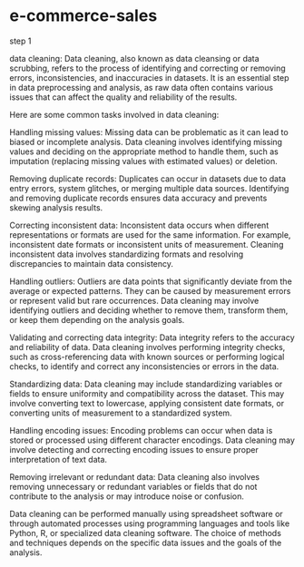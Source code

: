 # e-commerce-sales
step 1

data cleaning:
Data cleaning, also known as data cleansing or data scrubbing, refers to the process of identifying and correcting or removing errors, inconsistencies, and inaccuracies in datasets. It is an essential step in data preprocessing and analysis, as raw data often contains various issues that can affect the quality and reliability of the results.

Here are some common tasks involved in data cleaning:

Handling missing values: Missing data can be problematic as it can lead to biased or incomplete analysis. Data cleaning involves identifying missing values and deciding on the appropriate method to handle them, such as imputation (replacing missing values with estimated values) or deletion.

Removing duplicate records: Duplicates can occur in datasets due to data entry errors, system glitches, or merging multiple data sources. Identifying and removing duplicate records ensures data accuracy and prevents skewing analysis results.

Correcting inconsistent data: Inconsistent data occurs when different representations or formats are used for the same information. For example, inconsistent date formats or inconsistent units of measurement. Cleaning inconsistent data involves standardizing formats and resolving discrepancies to maintain data consistency.

Handling outliers: Outliers are data points that significantly deviate from the average or expected patterns. They can be caused by measurement errors or represent valid but rare occurrences. Data cleaning may involve identifying outliers and deciding whether to remove them, transform them, or keep them depending on the analysis goals.

Validating and correcting data integrity: Data integrity refers to the accuracy and reliability of data. Data cleaning involves performing integrity checks, such as cross-referencing data with known sources or performing logical checks, to identify and correct any inconsistencies or errors in the data.

Standardizing data: Data cleaning may include standardizing variables or fields to ensure uniformity and compatibility across the dataset. This may involve converting text to lowercase, applying consistent date formats, or converting units of measurement to a standardized system.

Handling encoding issues: Encoding problems can occur when data is stored or processed using different character encodings. Data cleaning may involve detecting and correcting encoding issues to ensure proper interpretation of text data.

Removing irrelevant or redundant data: Data cleaning also involves removing unnecessary or redundant variables or fields that do not contribute to the analysis or may introduce noise or confusion.

Data cleaning can be performed manually using spreadsheet software or through automated processes using programming languages and tools like Python, R, or specialized data cleaning software. The choice of methods and techniques depends on the specific data issues and the goals of the analysis.

